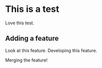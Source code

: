 # This is a test

Love this test.

## Adding a feature
Look at this feature.
Developing this feature. 

Merging the feature!
